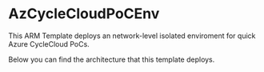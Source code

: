 # AzCycleCloudPoCEnv

This ARM Template deploys an network-level isolated enviroment for quick Azure CycleCloud PoCs. 

Below you can find the architecture that this template deploys. 
